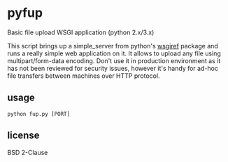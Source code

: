 # pyfup

Basic file upload WSGI application (python 2.x/3.x)

This script brings up a simple\_server from python's
[wsgiref](http://docs.python.org/3.3/library/wsgiref.html)
package and runs a really simple web application on it.
It allows to upload any file using multipart/form-data encoding.
Don't use it in production environment as it has not been
reviewed for security issues, however it's handy for ad-hoc
file transfers between machines over HTTP protocol.


## usage

    python fup.py [PORT]


## license

BSD 2-Clause

